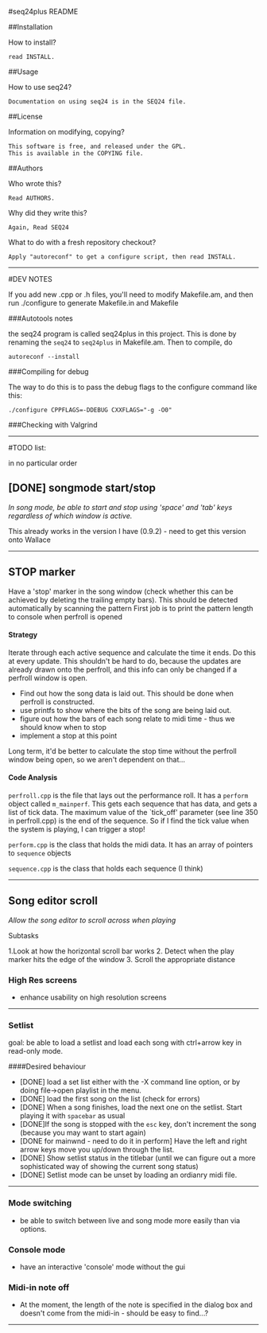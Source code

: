 #seq24plus README


##Installation

How to install? 

    read INSTALL.

##Usage

How to use seq24?
    
    Documentation on using seq24 is in the SEQ24 file.

##License

Information on modifying, copying?

    This software is free, and released under the GPL.
    This is available in the COPYING file.

##Authors

Who wrote this?

    Read AUTHORS.

Why did they write this?

    Again, Read SEQ24

What to do with a fresh repository checkout?

    Apply "autoreconf" to get a configure script, then read INSTALL.

----
#DEV NOTES

If you add new .cpp or .h files, you'll need to modify Makefile.am, and then run ./configure to generate Makefile.in and Makefile

###Autotools notes

the seq24 program is called seq24plus in this project. This is done by renaming the `seq24` to `seq24plus` in Makefile.am. Then to compile, do

    autoreconf --install
    
###Compiling for debug

The way to do this is to pass the debug flags to the configure command like this:

    ./configure CPPFLAGS=-DDEBUG CXXFLAGS="-g -O0"

###Checking with Valgrind


----
#TODO list:

in no particular order

## [DONE] songmode start/stop

*In song mode, be able to start and stop using 'space' and 'tab' keys regardless of which window is active.*

This already works in the version I have (0.9.2) - need to get this version onto Wallace

----

## STOP marker

Have a 'stop' marker in the song window (check whether this can be achieved by deleting the trailing empty bars).
This should be detected automatically by scanning the pattern
First job is to print the pattern length to console when perfroll is opened
    
#### Strategy

Iterate through each active sequence and calculate the time it ends. Do this at every update. This shouldn't be hard to do, because the updates are already drawn onto the perfroll, and this info can only be changed if a perfroll window is open. 

- Find out how the song data is laid out. This should be done when perfroll is constructed.
- use printfs to show where the bits of the song are being laid out.     
- figure out how the bars of each song relate to midi time - thus we should know when to stop
- implement a stop at this point

Long term, it'd be better to calculate the stop time without the perfroll window being open, so we aren't dependent on that...
    
#### Code Analysis
`perfroll.cpp` is the file that lays out the performance roll. It has a `perform` object called `m_mainperf`. This gets each sequence that has data, and gets a list of tick data. The maximum value of the `tick_off' parameter (see line 350 in perfroll.cpp) is the end of the sequence. So if I find the tick value when the system is playing, I can trigger a stop!
    
`perform.cpp` is the class that holds the midi data. It has an array of pointers to `sequence` objects

`sequence.cpp` is the class that holds each sequence (I think)

----

## Song editor scroll

*Allow the song editor to scroll across when playing*

Subtasks

1.Look at how the horizontal scroll bar works
2. Detect when the play marker hits the edge of the window
3. Scroll the appropriate distance
### High Res screens

- enhance usability on high resolution screens

---

### Setlist

goal: be able to load a setlist and load each song with ctrl+arrow key in read-only mode.

####Desired behaviour

- [DONE] load a set list either with the -X command line option, or by doing file->open playlist in the menu. 
- [DONE] load the first song on the list (check for errors)
- [DONE] When a song finishes, load the next one on the setlist. Start playing it with `spacebar` as usual
- [DONE]If the song is stopped with the `esc` key, don't increment the song (because you may want to start again)
- [DONE for mainwnd - need to do it in perform] Have the left and right arrow keys move you up/down through the list. 
- [DONE] Show setlist status in the titlebar (until we can figure out a more sophisticated way of showing the current song status)
- [DONE] Setlist mode can be unset by loading an ordianry midi file. 




---
### Mode switching

- be able to switch between live and song mode more easily than via options.

### Console mode

- have an interactive 'console' mode without the gui

### Midi-in note off

- At the moment, the length of the note is specified in the dialog box and doesn't come from the midi-in - should be easy to find...?

---
